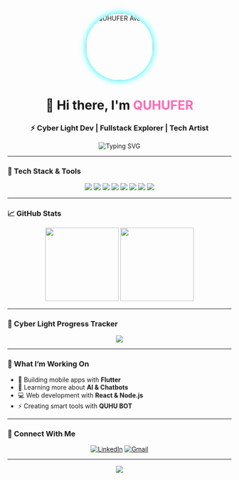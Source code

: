 <!-- Foto Profil & Avatar Keren -->
<p align="center">
  <img src="https://avatars.githubusercontent.com/u/133474958?v=4" width="150" style="border-radius: 50%; box-shadow: 0 0 15px #00f7ff;" alt="QUHUFER Avatar"/>
</p>

<h1 align="center">👋 Hi there, I'm <span style="color:#ff69b4;">QUHUFER</span></h1>
<h3 align="center">⚡ Cyber Light Dev | Fullstack Explorer | Tech Artist</h3>

<p align="center">
  <img src="https://readme-typing-svg.herokuapp.com?font=Fira+Code&duration=4000&pause=1000&color=00F7FF&center=true&vCenter=true&width=435&lines=Hi+I'm+QUHUFER;I+build+cool+web+and+mobile+apps;Love+React%2C+Flutter%2C+AI+%26+More!" alt="Typing SVG" />
</p>

---

### 🚀 Tech Stack & Tools

<p align="center">
  <img src="https://img.shields.io/badge/Python-3670A0?style=for-the-badge&logo=python&logoColor=ffdd54"/>
  <img src="https://img.shields.io/badge/Node.js-339933?style=for-the-badge&logo=nodedotjs&logoColor=white"/>
  <img src="https://img.shields.io/badge/JavaScript-F7DF1E?style=for-the-badge&logo=javascript&logoColor=black"/>
  <img src="https://img.shields.io/badge/React.js-20232A?style=for-the-badge&logo=react&logoColor=61DAFB"/>
  <img src="https://img.shields.io/badge/Flutter-02569B?style=for-the-badge&logo=flutter&logoColor=white"/>
  <img src="https://img.shields.io/badge/PHP-777BB4?style=for-the-badge&logo=php&logoColor=white"/>
  <img src="https://img.shields.io/badge/HTML5-E34F26?style=for-the-badge&logo=html5&logoColor=white"/>
  <img src="https://img.shields.io/badge/CSS3-1572B6?style=for-the-badge&logo=css3&logoColor=white"/>
</p>

---

### 📈 GitHub Stats

<p align="center">
  <img src="https://github-readme-stats.vercel.app/api?username=QUHu-FER&show_icons=true&theme=tokyonight&hide_border=true&border_radius=10" height="165"/>
  <img src="https://github-readme-stats.vercel.app/api/top-langs/?username=QUHu-FER&layout=compact&theme=tokyonight&hide_border=true&border_radius=10" height="165"/>
</p>

---

### 🌌 Cyber Light Progress Tracker

<p align="center">
  <img src="https://github-readme-activity-graph.vercel.app/graph?username=QUHu-FER&bg_color=0d1117&color=00f7ff&line=00f7ff&point=a600ff&area=true&hide_border=true"/>
</p>

---

### 🎯 What I’m Working On

- 🔭 Building mobile apps with **Flutter**
- 🧠 Learning more about **AI & Chatbots**
- 💻 Web development with **React & Node.js**
- ⚡ Creating smart tools with **QUHU BOT**

---

### 🔗 Connect With Me

<p align="center">
  <a href="https://linkedin.com/in/your-link" target="_blank"><img alt="LinkedIn" src="https://img.shields.io/badge/LinkedIn-blue?style=for-the-badge&logo=linkedin&logoColor=white"/></a>
  <a href="mailto:agenk000@gmail.com"><img alt="Gmail" src="https://img.shields.io/badge/Email-D14836?style=for-the-badge&logo=gmail&logoColor=white"/></a>
</p>

---

<p align="center">
  <img src="https://capsule-render.vercel.app/api?type=waving&color=0:00F7FF,100:a600ff&height=120&section=footer"/>
</p>
